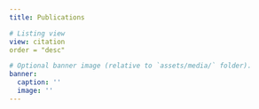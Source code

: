 ```yaml
---
title: Publications

# Listing view
view: citation
order = "desc"

# Optional banner image (relative to `assets/media/` folder).
banner:
  caption: ''
  image: ''
---
```

